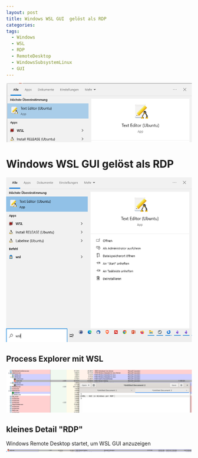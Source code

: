```yaml
---
layout: post
title: Windows WSL GUI  gelöst als RDP
categories: 
tags:
  - Windows
  - WSL
  - RDP
  - RemoteDesktop
  - WindowsSubsystemLinux
  - GUI
---
```

![](../pics/2024-05-17_win_wsl_gui_image_1_20240517094000.png)
# Windows WSL GUI gelöst als RDP


![2024-05-17_win_wsl_gui_image_1_20240517093536](../pics/2024-05-17_win_wsl_gui_image_2_20240517094000.png)

## Process Explorer mit WSL 

![2024-05-17_win_wsl_gui_image_2_20240517093536](../pics/2024-05-17_win_wsl_gui_image_3_20240517094000.png)

## kleines Detail "RDP"

Windows Remote Desktop startet, um WSL GUI anzuzeigen 
![2024-05-17_win_wsl_gui_image_3_20240517093532](../pics/2024-05-17_win_wsl_gui_image_4_20240517094000.png)

